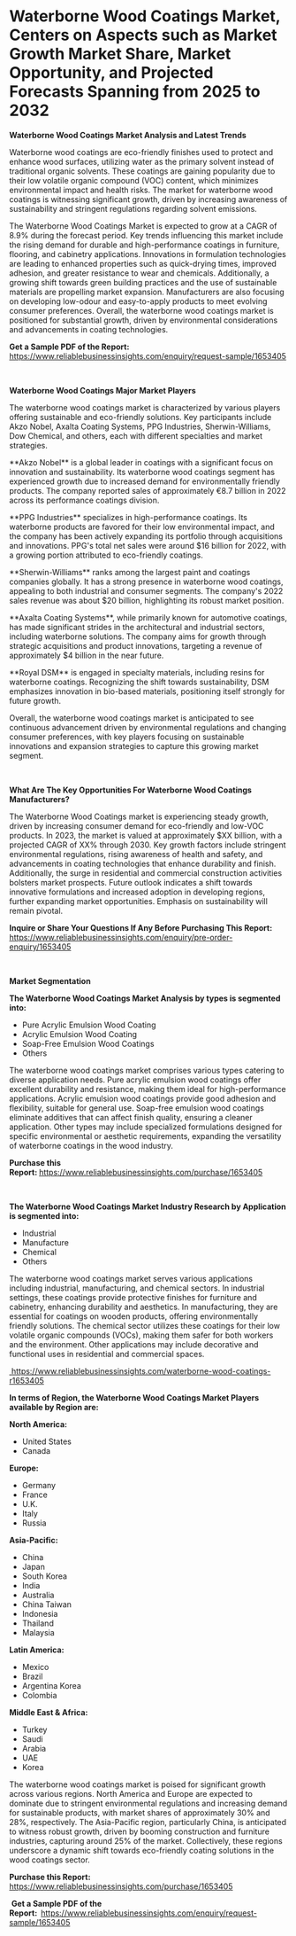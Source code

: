 <p><h1>Waterborne Wood Coatings Market, Centers on Aspects such as Market Growth Market Share, Market Opportunity, and Projected Forecasts Spanning from 2025 to 2032</h1></p><p><strong>Waterborne Wood Coatings Market Analysis and Latest Trends</strong></p>
<p><p>Waterborne wood coatings are eco-friendly finishes used to protect and enhance wood surfaces, utilizing water as the primary solvent instead of traditional organic solvents. These coatings are gaining popularity due to their low volatile organic compound (VOC) content, which minimizes environmental impact and health risks. The market for waterborne wood coatings is witnessing significant growth, driven by increasing awareness of sustainability and stringent regulations regarding solvent emissions.</p><p>The Waterborne Wood Coatings Market is expected to grow at a CAGR of 8.9% during the forecast period. Key trends influencing this market include the rising demand for durable and high-performance coatings in furniture, flooring, and cabinetry applications. Innovations in formulation technologies are leading to enhanced properties such as quick-drying times, improved adhesion, and greater resistance to wear and chemicals. Additionally, a growing shift towards green building practices and the use of sustainable materials are propelling market expansion. Manufacturers are also focusing on developing low-odour and easy-to-apply products to meet evolving consumer preferences. Overall, the waterborne wood coatings market is positioned for substantial growth, driven by environmental considerations and advancements in coating technologies.</p></p>
<p><strong>Get a Sample PDF of the Report:&nbsp;</strong> <a href="https://www.reliablebusinessinsights.com/enquiry/request-sample/1653405?utm_campaign=118&utm_medium=2&utm_source=Github&utm_content=ia&utm_term=16042025&utm_id=waterborne-wood-coatings">https://www.reliablebusinessinsights.com/enquiry/request-sample/1653405</a></p>
<p>&nbsp;</p>
<p><strong>Waterborne Wood Coatings Major Market Players</strong></p>
<p><p>The waterborne wood coatings market is characterized by various players offering sustainable and eco-friendly solutions. Key participants include Akzo Nobel, Axalta Coating Systems, PPG Industries, Sherwin-Williams, Dow Chemical, and others, each with different specialties and market strategies.</p><p>**Akzo Nobel** is a global leader in coatings with a significant focus on innovation and sustainability. Its waterborne wood coatings segment has experienced growth due to increased demand for environmentally friendly products. The company reported sales of approximately €8.7 billion in 2022 across its performance coatings division.</p><p>**PPG Industries** specializes in high-performance coatings. Its waterborne products are favored for their low environmental impact, and the company has been actively expanding its portfolio through acquisitions and innovations. PPG's total net sales were around $16 billion for 2022, with a growing portion attributed to eco-friendly coatings.</p><p>**Sherwin-Williams** ranks among the largest paint and coatings companies globally. It has a strong presence in waterborne wood coatings, appealing to both industrial and consumer segments. The company's 2022 sales revenue was about $20 billion, highlighting its robust market position.</p><p>**Axalta Coating Systems**, while primarily known for automotive coatings, has made significant strides in the architectural and industrial sectors, including waterborne solutions. The company aims for growth through strategic acquisitions and product innovations, targeting a revenue of approximately $4 billion in the near future.</p><p>**Royal DSM** is engaged in specialty materials, including resins for waterborne coatings. Recognizing the shift towards sustainability, DSM emphasizes innovation in bio-based materials, positioning itself strongly for future growth.</p><p>Overall, the waterborne wood coatings market is anticipated to see continuous advancement driven by environmental regulations and changing consumer preferences, with key players focusing on sustainable innovations and expansion strategies to capture this growing market segment.</p></p>
<p>&nbsp;</p>
<p><strong>What Are The Key Opportunities For Waterborne Wood Coatings Manufacturers?</strong></p>
<p><p>The Waterborne Wood Coatings market is experiencing steady growth, driven by increasing consumer demand for eco-friendly and low-VOC products. In 2023, the market is valued at approximately $XX billion, with a projected CAGR of XX% through 2030. Key growth factors include stringent environmental regulations, rising awareness of health and safety, and advancements in coating technologies that enhance durability and finish. Additionally, the surge in residential and commercial construction activities bolsters market prospects. Future outlook indicates a shift towards innovative formulations and increased adoption in developing regions, further expanding market opportunities. Emphasis on sustainability will remain pivotal.</p></p>
<p><strong>Inquire or Share Your Questions If Any Before Purchasing This Report:</strong> <a href="https://www.reliablebusinessinsights.com/enquiry/pre-order-enquiry/1653405?utm_campaign=118&utm_medium=2&utm_source=Github&utm_content=ia&utm_term=16042025&utm_id=waterborne-wood-coatings">https://www.reliablebusinessinsights.com/enquiry/pre-order-enquiry/1653405</a></p>
<p>&nbsp;</p>
<p><strong>Market Segmentation</strong></p>
<p><strong>The Waterborne Wood Coatings Market Analysis by types is segmented into:</strong></p>
<p><ul><li>Pure Acrylic Emulsion Wood Coating</li><li>Acrylic Emulsion Wood Coating</li><li>Soap-Free Emulsion Wood Coatings</li><li>Others</li></ul></p>
<p><p>The waterborne wood coatings market comprises various types catering to diverse application needs. Pure acrylic emulsion wood coatings offer excellent durability and resistance, making them ideal for high-performance applications. Acrylic emulsion wood coatings provide good adhesion and flexibility, suitable for general use. Soap-free emulsion wood coatings eliminate additives that can affect finish quality, ensuring a cleaner application. Other types may include specialized formulations designed for specific environmental or aesthetic requirements, expanding the versatility of waterborne coatings in the wood industry.</p></p>
<p><strong>Purchase this Report:&nbsp;</strong><a href="https://www.reliablebusinessinsights.com/purchase/1653405?utm_campaign=118&utm_medium=2&utm_source=Github&utm_content=ia&utm_term=16042025&utm_id=waterborne-wood-coatings">https://www.reliablebusinessinsights.com/purchase/1653405</a></p>
<p>&nbsp;</p>
<p><strong>The Waterborne Wood Coatings Market Industry Research by Application is segmented into:</strong></p>
<p><ul><li>Industrial</li><li>Manufacture</li><li>Chemical</li><li>Others</li></ul></p>
<p><p>The waterborne wood coatings market serves various applications including industrial, manufacturing, and chemical sectors. In industrial settings, these coatings provide protective finishes for furniture and cabinetry, enhancing durability and aesthetics. In manufacturing, they are essential for coatings on wooden products, offering environmentally friendly solutions. The chemical sector utilizes these coatings for their low volatile organic compounds (VOCs), making them safer for both workers and the environment. Other applications may include decorative and functional uses in residential and commercial spaces.</p></p>
<p><a href="https://www.reliablebusinessinsights.com/waterborne-wood-coatings-r1653405?utm_campaign=118&utm_medium=2&utm_source=Github&utm_content=ia&utm_term=16042025&utm_id=waterborne-wood-coatings">&nbsp;https://www.reliablebusinessinsights.com/waterborne-wood-coatings-r1653405</a></p>
<p><strong>In terms of Region, the Waterborne Wood Coatings Market Players available by Region are:</strong></p>
<p>
    <p> <strong> North America: </strong>
        <ul>
            <li>United States</li>
            <li>Canada</li>
        </ul>
        </p> 
    <p> <strong> Europe: </strong>
        <ul>
            <li>Germany</li>
            <li>France</li>
            <li>U.K.</li>
            <li>Italy</li>
            <li>Russia</li>
        </ul>
        </p> 
    <p> <strong> Asia-Pacific: </strong>
        <ul>
            <li>China</li>
            <li>Japan</li>
            <li>South Korea</li>
            <li>India</li>
            <li>Australia</li>
            <li>China Taiwan</li>
            <li>Indonesia</li>
            <li>Thailand</li>
            <li>Malaysia</li>
        </ul>
        </p> 
    <p> <strong> Latin America: </strong>
        <ul>
            <li>Mexico</li>
            <li>Brazil</li>
            <li>Argentina Korea</li>
            <li>Colombia</li>
        </ul>
        </p> 
    <p> <strong> Middle East & Africa: </strong>
        <ul>
            <li>Turkey</li>
            <li>Saudi</li>
            <li>Arabia</li>
            <li>UAE</li>
            <li>Korea</li>
        </ul>
    </p>
    </p>
<p><p>The waterborne wood coatings market is poised for significant growth across various regions. North America and Europe are expected to dominate due to stringent environmental regulations and increasing demand for sustainable products, with market shares of approximately 30% and 28%, respectively. The Asia-Pacific region, particularly China, is anticipated to witness robust growth, driven by booming construction and furniture industries, capturing around 25% of the market. Collectively, these regions underscore a dynamic shift towards eco-friendly coating solutions in the wood coatings sector.</p></p>
<p><strong>Purchase this Report: </strong><a href="https://www.reliablebusinessinsights.com/purchase/1653405?utm_campaign=118&utm_medium=2&utm_source=Github&utm_content=ia&utm_term=16042025&utm_id=waterborne-wood-coatings">https://www.reliablebusinessinsights.com/purchase/1653405</a></p>
<p>&nbsp;<strong>Get a Sample PDF of the Report:&nbsp;&nbsp;</strong><a href="https://www.reliablebusinessinsights.com/enquiry/request-sample/1653405?utm_campaign=118&utm_medium=2&utm_source=Github&utm_content=ia&utm_term=16042025&utm_id=waterborne-wood-coatings">https://www.reliablebusinessinsights.com/enquiry/request-sample/1653405</a></p>
<p><strong></strong></p>
<p><p></p><p></p><p></p></p>